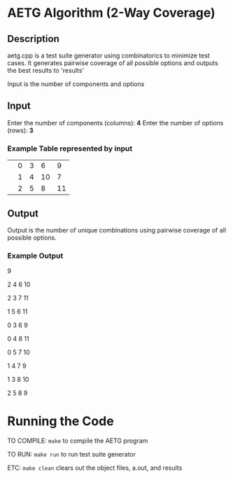# AETG Algorithm (2-Way Coverage)

## Description

aetg.cpp is a test suite generator using combinatorics to minimize
test cases. It generates pairwise coverage of all possible options
 and outputs the best results to 'results'

Input is the number of components and options

## Input
Enter the number of components (columns): **4**
Enter the number of options (rows): **3**

### Example Table represented by input
||||||
|--|--|--|--|--|
||0|3|6|9
||1|4|10|7 
||2|5|8|11

## Output
Output is the number of unique combinations using pairwise coverage of all possible options.

### Example Output
9

2 4 6 10 

2 3 7 11 

1 5 6 11 

0 3 6 9 

0 4 8 11 

0 5 7 10 

1 4 7 9 

1 3 8 10 

2 5 8 9 

# Running the Code
TO COMPILE:
`make` to compile the AETG program

TO RUN:
`make run` to run test suite generator

ETC:
`make clean` clears out the object files, a.out, and results
